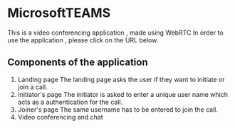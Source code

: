 # MicrosoftTEAMS
This is a video conferencing application , made using WebRTC
In order to use the application , please click on the URL below.

## Components of the application 
1. Landing page 
 The landing page asks the user if they want to initiate or join a call. 
2. Initiator's page
  The initiator is asked to enter a unique user name which acts as a authentication for the call.
3. Joiner's page
  The same username has to be entered to join the call.
4. Video conferencing and chat
   
